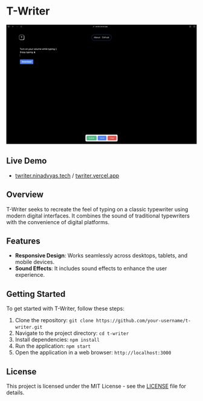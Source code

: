 # T-Writer

<p align="center">
  <img src="./public/scweb.png" alt="T-Writer">
</p>

## Live Demo
- [twriter.ninadvyas.tech](https://twriter.ninadvyas.tech) / [twriter.vercel.app](https://twriter.vercel.app)


## Overview

T-Writer seeks to recreate the feel of typing on a classic typewriter using modern digital interfaces. It combines the sound of traditional typewriters with the convenience of digital platforms.

## Features

- **Responsive Design**: Works seamlessly across desktops, tablets, and mobile devices.
- **Sound Effects**: It includes sound effects to enhance the user experience.


## Getting Started

To get started with T-Writer, follow these steps:

1. Clone the repository: `git clone https://github.com/your-username/t-writer.git`
2. Navigate to the project directory: `cd t-writer`
3. Install dependencies: `npm install`
4. Run the application: `npm start`
5. Open the application in a web browser: `http://localhost:3000`

## License

This project is licensed under the MIT License - see the [LICENSE](LICENSE) file for details.


